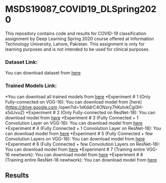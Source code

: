 # MSDS19087_COVID19_DLSpring2020
This repository contains code and results for COVID-19 classification assignment by Deep Learning Spring 2020 course offered at Information Technology University, Lahore, Pakistan. This assignment is only for learning purposes and is not intended to be used for clinical purposes.

### Dataset Link: 
You can download dataset from [here](https://drive.google.com/open?id=1-HQQciKYfwAO3oH7ci6zhg45DduvkpnK "Dataset Link")
### Trained Models Link: 
*You can download all trained models from [here](https://drive.google.com/open?id=13udumKPezxW8bQp4LJc1HoToKzhp4_OR)
*Experiment # 1 (Only Fully-connected on VGG-16): You can download model from [here](https://drive.google.com        /open?id=1xKddrC4ONzry7hKutvkCgl3H-s5dJvuZ)
*Experiment # 2 (Only Fully-connected on ResNet-18): You can download model from [here](https://drive.google.com/open?id=1-7X0q8F_xqOAdHz-8jVleRm60_78-Gfq)
*Experiment # 3 (Fully Connected + 1 Convolution Layer on VGG-16): You can download model from [here](https://drive.google.com/open?id=1pPuYMLkKqgl6zEQpVM-zI0TsXr_dYZ6X`)
*Experiment # 4 (Fully Connected + 1 Convolution Layer on ResNet-18): You can download model from [here](https://drive.google.com/open?id=1--ZyzQe-bS0F0uzsrlfb96cjqF9pI_kr)
*Experiment # 5 (Fully Connected + few Convolution Layers on VGG-16): You can download model from [here](https://drive.google.com/open?id=1-F72FiZtLWKSLl3s_MvEHMrZAIJjEojd)
*Experiment # 6 (Fully Connected + few Convolution Layers on ResNet-18): You can download model from [here](https://drive.google.com/open?id=1-N1MitglygKWw7ZwqY-Q-nNhjtCco45u)
*Experiment # 7 (Training entire VGG-16 newtwork): You can download model from [here](https://drive.google.com/open?id=1-N6Lg4MxLf9bnxNcNufQkJ0BHavTkG8W)
*Experiment # 8 (Training entire ResNet-18 newtwork): You can download model from [here](https://drive.google.com/open?id=1-QJ40o5zTgLkY_ZqwLS8z5VSasYbO7xz)

## Results 

